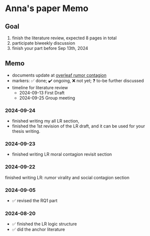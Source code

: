 # Anna's paper Memo

## Goal
1. finish the literature review, expected 8 pages in total
2. participate biweekly discussion
3. finish your part before Sep 13th, 2024

## Memo
- documents update at [overleaf rumor contagion](https://www.overleaf.com/project/66a12165a0becfd61a056573)
- markers: ✅ done; ✔️ ongoing, ❌ not yet; ❓ to-be further discussed
- timeline for literature review
    - 2024-09-13 First Draft
    - 2024-09-25 Group meeting 

### 2024-09-24
- finished writing my all LR section,
- finished the 1st revision of the LR draft, and it can be used for your thesis writing.  

### 2024-09-23
- finished writing LR moral contagion revisit section

### 2024-09-22
finished writing LR: rumor virality and social contagion section

### 2024-09-05
- ✅ revised the RQ1 part

### 2024-08-20
- ✅ finished the LR logic structure
- ✅ did the anchor literature

